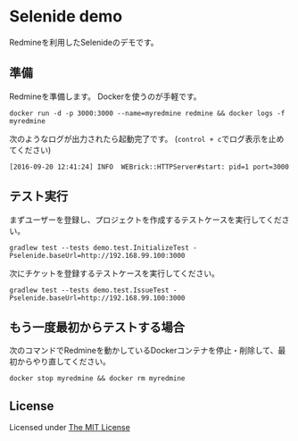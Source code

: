 # Selenide demo

Redmineを利用したSelenideのデモです。

## 準備

Redmineを準備します。
Dockerを使うのが手軽です。

```
docker run -d -p 3000:3000 --name=myredmine redmine && docker logs -f myredmine
```

次のようなログが出力されたら起動完了です。
(`control + c`でログ表示を止めてください)

```
[2016-09-20 12:41:24] INFO  WEBrick::HTTPServer#start: pid=1 port=3000
```

## テスト実行

まずユーザーを登録し、プロジェクトを作成するテストケースを実行してください。

```
gradlew test --tests demo.test.InitializeTest -Pselenide.baseUrl=http://192.168.99.100:3000
```

次にチケットを登録するテストケースを実行してください。

```
gradlew test --tests demo.test.IssueTest -Pselenide.baseUrl=http://192.168.99.100:3000
```

## もう一度最初からテストする場合

次のコマンドでRedmineを動かしているDockerコンテナを停止・削除して、最初からやり直してください。

```
docker stop myredmine && docker rm myredmine
```

## License

Licensed under [The MIT License](https://opensource.org/licenses/MIT)

